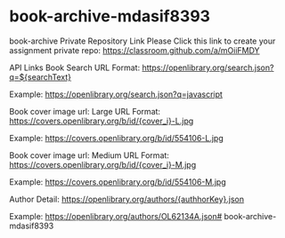# book-archive-mdasif8393
book-archive
Private Repository Link
Please Click this link to create your assignment private repo: https://classroom.github.com/a/mOiiFMDY

API Links
Book Search
URL Format: https://openlibrary.org/search.json?q=${searchText}

Example: https://openlibrary.org/search.json?q=javascript

Book cover image url: Large
URL Format: https://covers.openlibrary.org/b/id/{cover_i}-L.jpg

Example: https://covers.openlibrary.org/b/id/554106-L.jpg

Book cover image url: Medium
URL Format: https://covers.openlibrary.org/b/id/{cover_i}-M.jpg

Example: https://covers.openlibrary.org/b/id/554106-M.jpg

Author Detail:
https://openlibrary.org/authors/{authhorKey}.json

Example: https://openlibrary.org/authors/OL62134A.json# book-archive-mdasif8393
